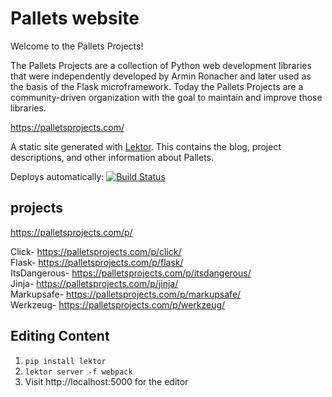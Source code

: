 # Pallets website
Welcome to the Pallets Projects!

The Pallets Projects are a collection of Python web development libraries that were independently developed by Armin Ronacher and later used as the basis of the Flask microframework. Today the Pallets Projects are a community-driven organization with the goal to maintain and improve those libraries.

https://palletsprojects.com/

A static site generated with [Lektor](https://www.getlektor.com). This
contains the blog, project descriptions, and other information about
Pallets.

Deploys automatically: [![Build Status](https://travis-ci.org/pallets/website.svg?branch=master)](https://travis-ci.org/pallets/website)

## projects
https://palletsprojects.com/p/

Click- https://palletsprojects.com/p/click/ <br>
Flask- https://palletsprojects.com/p/flask/ <br>
ItsDangerous- https://palletsprojects.com/p/itsdangerous/ <br>
Jinja- https://palletsprojects.com/p/jinja/ <br>
Markupsafe- https://palletsprojects.com/p/markupsafe/ <br>
Werkzeug- https://palletsprojects.com/p/werkzeug/ <br>


## Editing Content

1. `pip install lektor`
2. `lektor server -f webpack`
3. Visit http://localhost:5000 for the editor

